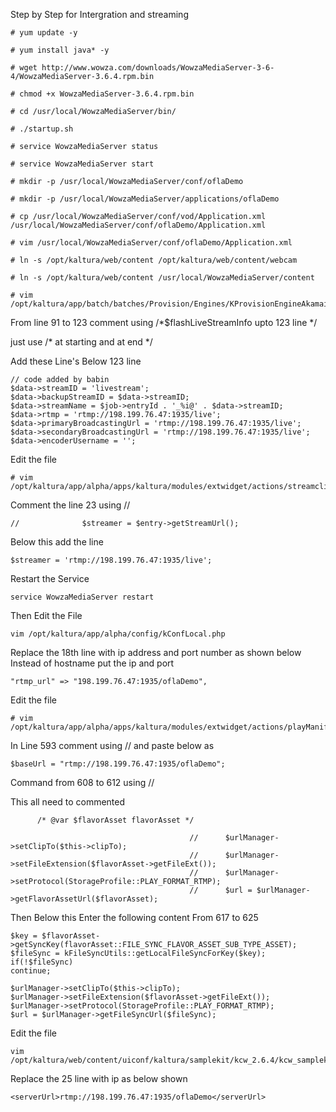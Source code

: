 Step by Step for Intergration and streaming

```
# yum update -y

# yum install java* -y

# wget http://www.wowza.com/downloads/WowzaMediaServer-3-6-4/WowzaMediaServer-3.6.4.rpm.bin

# chmod +x WowzaMediaServer-3.6.4.rpm.bin

# cd /usr/local/WowzaMediaServer/bin/

# ./startup.sh 

# service WowzaMediaServer status

# service WowzaMediaServer start

# mkdir -p /usr/local/WowzaMediaServer/conf/oflaDemo

# mkdir -p /usr/local/WowzaMediaServer/applications/oflaDemo

# cp /usr/local/WowzaMediaServer/conf/vod/Application.xml /usr/local/WowzaMediaServer/conf/oflaDemo/Application.xml

# vim /usr/local/WowzaMediaServer/conf/oflaDemo/Application.xml

# ln -s /opt/kaltura/web/content /opt/kaltura/web/content/webcam

# ln -s /opt/kaltura/web/content /usr/local/WowzaMediaServer/content

# vim /opt/kaltura/app/batch/batches/Provision/Engines/KProvisionEngineAkamai.php
```
From line 91 to 123 comment using /*$flashLiveStreamInfo  upto 123 line */

just use /* at starting and at end */

Add these Line's Below 123 line

```
// code added by babin
$data->streamID = 'livestream';
$data->backupStreamID = $data->streamID;
$data->streamName = $job->entryId . '_%i@' . $data->streamID;
$data->rtmp = 'rtmp://198.199.76.47:1935/live';
$data->primaryBroadcastingUrl = 'rtmp://198.199.76.47:1935/live';
$data->secondaryBroadcastingUrl = 'rtmp://198.199.76.47:1935/live';
$data->encoderUsername = '';
```

Edit the file 

```
# vim /opt/kaltura/app/alpha/apps/kaltura/modules/extwidget/actions/streamclipperAction.class.php

```

Comment the line 23 using //


```
//              $streamer = $entry->getStreamUrl();
```

Below this add the line 

```
$streamer = 'rtmp://198.199.76.47:1935/live';

```
Restart the Service 

```
service WowzaMediaServer restart
```

Then Edit the File 

```
vim /opt/kaltura/app/alpha/config/kConfLocal.php

```

Replace the 18th line with ip address and port number as shown below
Instead of hostname put the ip and port

```
"rtmp_url" => "198.199.76.47:1935/oflaDemo",

```

Edit the file 

```
# vim /opt/kaltura/app/alpha/apps/kaltura/modules/extwidget/actions/playManifestAction.class.php

```

In Line 593 comment using // and paste below as 

```
$baseUrl = "rtmp://198.199.76.47:1935/oflaDemo";
```

Command from 608 to 612 using //

This all need to commented

```
      /* @var $flavorAsset flavorAsset */

                                        //      $urlManager->setClipTo($this->clipTo);
                                        //      $urlManager->setFileExtension($flavorAsset->getFileExt());
                                        //      $urlManager->setProtocol(StorageProfile::PLAY_FORMAT_RTMP);
                                        //      $url = $urlManager->getFlavorAssetUrl($flavorAsset);
```
Then Below this Enter the following content 
From 617 to 625

```
$key = $flavorAsset->getSyncKey(flavorAsset::FILE_SYNC_FLAVOR_ASSET_SUB_TYPE_ASSET);
$fileSync = kFileSyncUtils::getLocalFileSyncForKey($key);
if(!$fileSync)
continue;

$urlManager->setClipTo($this->clipTo);
$urlManager->setFileExtension($flavorAsset->getFileExt());
$urlManager->setProtocol(StorageProfile::PLAY_FORMAT_RTMP);
$url = $urlManager->getFileSyncUrl($fileSync);
```

Edit the file

```
vim /opt/kaltura/web/content/uiconf/kaltura/samplekit/kcw_2.6.4/kcw_samplekit.xml

```

Replace the 25 line with ip as below shown

```
<serverUrl>rtmp://198.199.76.47:1935/oflaDemo</serverUrl>

```

